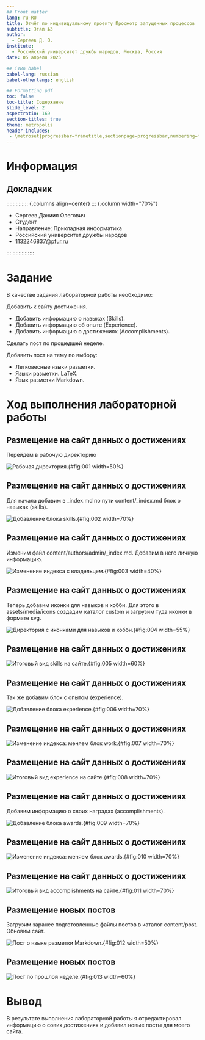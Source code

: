 ```yaml
---
## Front matter
lang: ru-RU
title: Отчёт по индивидуальному проекту Просмотр запущенных процессов
subtitle: Этап №3
author:
  - Сергеев Д. О.
institute:
  - Российский университет дружбы народов, Москва, Россия
date: 05 апреля 2025

## i18n babel
babel-lang: russian
babel-otherlangs: english

## Formatting pdf
toc: false
toc-title: Содержание
slide_level: 2
aspectratio: 169
section-titles: true
theme: metropolis
header-includes:
 - \metroset{progressbar=frametitle,sectionpage=progressbar,numbering=fraction}
---
```


# Информация

## Докладчик

:::::::::::::: {.columns align=center}
::: {.column width="70%"}

  * Сергеев Даниил Олегович
  * Студент
  * Направление: Прикладная информатика
  * Российский университет дружбы народов
  * [1132246837@pfur.ru](mailto:1132246837@pfur.ru)

:::
::::::::::::::

# Задание

В качестве задания лабораторной работы необходимо:

Добавить к сайту достижения.

- Добавить информацию о навыках (Skills).
- Добавить информацию об опыте (Experience).
- Добавить информацию о достижениях (Accomplishments).

Сделать пост по прошедшей неделе.

Добавить пост на тему по выбору:

- Легковесные языки разметки.
- Языки разметки. LaTeX.
- Язык разметки Markdown.

# Ход выполнения лабораторной работы

## Размещение на сайт данных о достижениях

Перейдем в рабочую директорию

![Рабочая директория.](image/1.PNG){#fig:001 width=50%}

## Размещение на сайт данных о достижениях

Для начала добавим в _index.md по пути content/_index.md блок о навыках (skills).

![Добавление блока skills.](image/2.PNG){#fig:002 width=70%}

## Размещение на сайт данных о достижениях

Изменим файл content/authors/admin/_index.md. Добавим в него личную информацию.

![Изменение индекса с владельцем.](image/3.PNG){#fig:003 width=40%}

## Размещение на сайт данных о достижениях

Теперь добавим иконки для навыков и хобби. Для этого в assets/media/icons создадим каталог custom и загрузим туда иконки в формате svg.

![Директория с иконками для навыков и хобби.](image/4.PNG){#fig:004 width=55%}

## Размещение на сайт данных о достижениях

![Итоговый вид skills на сайте.](image/5.PNG){#fig:005 width=60%}

## Размещение на сайт данных о достижениях

Так же добавим блок с опытом (experience).

![Добавление блока experience.](image/6.PNG){#fig:006 width=70%}

## Размещение на сайт данных о достижениях

![Изменение индекса: меняем блок work.](image/7.PNG){#fig:007 width=70%}

## Размещение на сайт данных о достижениях

![Итоговый вид experience на сайте.](image/8.PNG){#fig:008 width=70%}

## Размещение на сайт данных о достижениях

Добавим информацию о своих наградах (accomplishments).

![Добавление блока awards.](image/9.PNG){#fig:009 width=70%}

## Размещение на сайт данных о достижениях

![Изменение индекса: меняем блок awards.](image/10.PNG){#fig:010 width=70%}

## Размещение на сайт данных о достижениях

![Итоговый вид accomplishments на сайте.](image/10.2.PNG){#fig:011 width=70%}

## Размещение новых постов

Загрузим заранее подготовленные файлы постов в каталог content/post. Обновим сайт.

![Пост о языке разметки Markdown.](image/11.PNG){#fig:012 width=50%}

## Размещение новых постов

![Пост по прошлой неделе.](image/12.PNG){#fig:013 width=60%}

# Вывод

В результате выполнения лабораторной работы я отредактировал информацию о сових достижениях и добавил новые посты для моего сайта.
